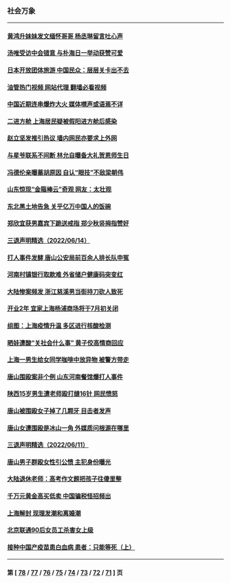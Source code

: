 ### 社会万象
---
#### [黄鸿升妹妹发文缅怀哥哥 杨丞琳留言吐心声](../../pages/ncid282/n13761179.md?06170845) 
#### [汤唯受访中会错意 与朴海日一举动获赞可爱](../../pages/ncid282/n13761121.md?06170845) 
#### [日本开放团体旅游 中国民众：层层关卡出不去](../../pages/ncid282/n13761104.md?06170845) 
#### [油管热门视频 网站代理 翻墙必看视频](http://209.222.30.114:81/youtube.html?06170845)
#### [中国近期连串爆炸大火 媒体噤声或语焉不详](../../pages/ncid282/n13760866.md?06170845) 
#### [二进方舱 上海居民疑被假阳进方舱后感染](../../pages/ncid282/n13760330.md?06170845) 
#### [赵立坚发推引热议 墙内网民亦要求上外网](../../pages/ncid282/n13760533.md?06170845) 
#### [与星爷联系不间断 林允自曝备大礼贺恩师生日](../../pages/ncid282/n13760427.md?06170845) 
#### [冯德伦亲曝蓄胡原因 自认“眼技”不敌梁朝伟](../../pages/ncid282/n13760344.md?06170845) 
#### [山东惊现“金箍棒云”奇观 网友：太壮观](../../pages/ncid282/n13760193.md?06170845) 
#### [东北黑土地告急 关乎亿万中国人的饭碗](../../pages/ncid282/n13759870.md?06170845) 
#### [郑欣宜获男嘉宾下跪送戒指 郑少秋竖拇指赞好](../../pages/ncid282/n13759683.md?06170845) 
#### [三退声明精选（2022/06/14）](../../pages/ncid282/n13759823.md?06170845) 
#### [打人事件发酵 唐山公安局前百余人排长队申冤](../../pages/ncid282/n13759336.md?06170845) 
#### [河南村镇银行取款难 外省储户健康码突变红](../../pages/ncid282/n13759252.md?06170845) 
#### [大陆惨案频发 浙江慈溪男当街持刀砍人致死](../../pages/ncid282/n13759256.md?06170845) 
#### [开业2年 宜家上海杨浦商场将于7月初关闭](../../pages/ncid282/n13759069.md?06170845) 
#### [组图：上海疫情升温 多区进行核酸检测](../../pages/ncid282/n13758594.md?06170845) 
#### [晒娃遭酸“关社会什么事” 黄子佼高情商回应](../../pages/ncid282/n13758950.md?06170845) 
#### [上海一男生给女同学咖啡中放异物 被警方带走](../../pages/ncid282/n13758438.md?06170845) 
#### [唐山围殴案非个例 山东河南餐馆爆打人事件](../../pages/ncid282/n13758535.md?06170845) 
#### [陕西15岁男生遭老师殴打缝16针 网民愤怒](../../pages/ncid282/n13758573.md?06170845) 
#### [唐山被围殴女子掉了几颗牙 目击者发声](../../pages/ncid282/n13757580.md?06170845) 
#### [唐山女遭围殴是冰山一角 外媒质问根源在哪里](../../pages/ncid282/n13757467.md?06170845) 
#### [三退声明精选（2022/06/11）](../../pages/ncid282/n13757523.md?06170845) 
#### [唐山男子群殴女性引公愤 主犯身份曝光](../../pages/ncid282/n13757180.md?06170845) 
#### [大陆退休老师：高考作文题把孩子往傻里整](../../pages/ncid282/n13757103.md?06170845) 
#### [千万元黄金高买低卖 中国骗税怪招频出](../../pages/ncid282/n13757073.md?06170845) 
#### [上海解封 现理发潮和离婚潮](../../pages/ncid282/n13757062.md?06170845) 
#### [北京联通90后女员工杀害女上级](../../pages/ncid282/n13756962.md?06170845) 
#### [接种中国产疫苗患白血病 患者：只能等死（上）](../../pages/ncid282/n13756744.md?06170845) 

---
#### 第 [ [78](./78.md?06170845) / [77](./77.md?06170845) / [76](./76.md?06170845) / [75](./75.md?06170845) / [74](./74.md?06170845) / [73](./73.md?06170845) / [72](./72.md?06170845) / [71](./71.md?06170845) ] 页
